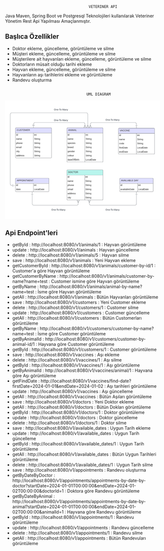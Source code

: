                                           VETERINER API

Java Maven, Spring Boot ve Postgresql Teknolojileri kullanılarak Veteriner Yönetim Rest Api Yapılması Amaçlanmıştır.

  Başlıca Özellikler
-
- Doktor ekleme, güncelleme, görüntüleme ve silme
- Müşteri ekleme, güncelleme, görüntüleme ve silme
- Müşterilere ait hayvanları ekleme, güncelleme, görüntüleme ve silme
- Doktorların müsait olduğu tarihi ekleme
- Hayvan ekleme, güncelleme, görüntüleme ve silme
- Hayvanların aşı tarihlerini ekleme ve görüntüleme
- Randevu oluşturma

##
                                         UML DIAGRAM
![diagram](images/vet_diagram.png)

##

Api Endpoint'leri
-
- getById : http://localhost:8080/v1/animals/1 : Hayvan görüntüleme
- update : http://localhost:8080/v1/animals : Hayvan güncelleme
- delete : http://localhost:8080/v1/animals/5 : Hayvan silme
- save : http://localhost:8080/v1/animals : Yeni Hayvan ekleme
- getCustomerById : http://localhost:8080/v1/animals/customer-by-id/1 : Customer'a göre Hayvan görüntüleme
- getCustomerByName : http://localhost:8080/v1/animals/customer-by-name?name=test : Customer ismine göre Hayvan görüntüleme
- getByName : http://localhost:8080/v1/animals/animal-by-name?name=test : İsme göre Hayvan görüntüleme
- getAll : http://localhost:8080/v1/animals : Bütün Hayvanları görüntüleme
- save : http://localhost:8080/v1/customers : Yeni Customer ekleme
- delete : http://localhost:8080/v1/customers/1 : Customer silme
- update : http://localhost:8080/v1/customers : Customer güncelleme
- getAll : http://localhost:8080/v1/customers : Bütün Customerları görüntüleme
- getByName : http://localhost:8080/v1/customers/customer-by-name?name=test : İsme göre Customer görüntüleme
- getByAnimalId : http://localhost:8080/v1/customers/customer-by-animal-id/1 : Hayvana göre Customer görüntüleme
- getById : http://localhost:8080/v1/customers/1 : Customer görüntüleme
- save : http://localhost:8080/v1/vaccines : Aşı ekleme
- delete : http://localhost:8080/v1/vaccines/1 : Aşı silme
- getById : http://localhost:8080/v1/vaccines/1 : Aşı görüntüleme
- getByAnimalId : http://localhost:8080/v1/vaccines/animal/1 : Hayvana göre Aşı görüntüleme
- getFindDate : http://localhost:8080/v1/vaccines/find-date?firstDate=2024-01-01&endDate=2024-01-02 : Aşı tarihleri görüntüleme
- update : http://localhost:8080/v1/vaccines : Aşı güncelleme
- getAll : http://localhost:8080/v1/vaccines : Bütün Aşıları görüntüleme
- save : http://localhost:8080/v1/doctors : Yeni Doktor ekleme
- getAll : http://localhost:8080/v1/doctors : Bütün Dokları görüntüleme
- getById : http://localhost:8080/v1/doctors/1 : Doktor görüntüleme
- update : http://localhost:8080/v1/doctors : Doktor güncelleme
- delete : http://localhost:8080/v1/doctors/1 : Doktor silme
- save : http://localhost:8080/v1/available_dates : Uygun Tarih ekleme
- update : http://localhost:8080/v1/available_dates : Uygun Tarih güncelleme
- getById : http://localhost:8080/v1/available_dates/1 : Uygun Tarih görüntüleme
- getAll : http://localhost:8080/v1/available_dates : Bütün Uygun Tarihleri görüntüleme
- delete : http://localhost:8080/v1/available_dates/1 : Uygun Tarih silme
- save : http://localhost:8080/v1/appointments : Randevu oluşturma
- getByDateByDoctor : http://localhost:8080/v1/appointments/appointments-by-date-by-doctor?startDate=2024-01-01T00:00:00&endDate=2024-01-02T00:00:00&doctorId=1 : Doktora göre Randevu görüntüleme
- getByDateByAnimal : http://localhost:8080/v1/appointments/appointments-by-date-by-animal?startDate=2024-01-01T00:00:00&endDate=2024-01-02T00:00:00&animalId=1 : Hayvana göre Randevu görüntüleme
- getById : http://localhost:8080/v1/appointments/1 : Randevu görüntüleme
- update : http://localhost:8080/v1/appointments : Randevu güncelleme
- delete : http://localhost:8080/v1/appointments/1 : Randevu silme
- getAll : http://localhost:8080/v1/appointments : Bütün Randevuları görüntüleme



